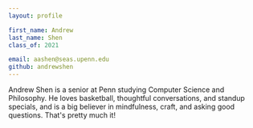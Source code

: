 ```yaml
---
layout: profile

first_name: Andrew
last_name: Shen
class_of: 2021

email: aashen@seas.upenn.edu
github: andrewshen
---
```


Andrew Shen is a senior at Penn studying Computer Science and Philosophy. He loves basketball, thoughtful conversations, and standup specials, and is a big believer in mindfulness, craft, and asking good questions. That's pretty much it!
